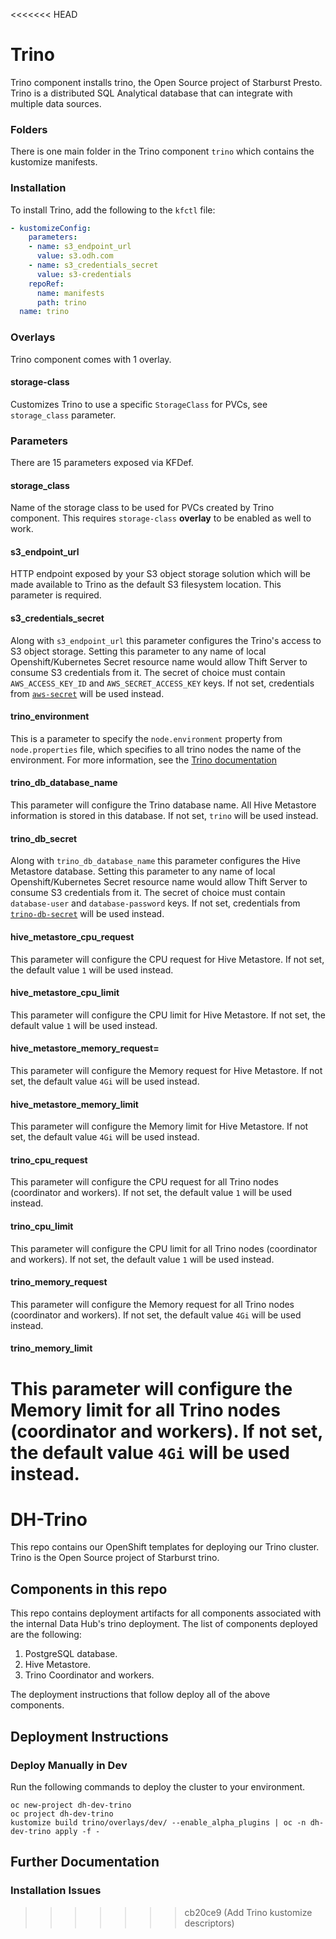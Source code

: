 <<<<<<< HEAD
# Trino

Trino component installs trino, the Open Source project of Starburst Presto. Trino is a
distributed SQL Analytical database that can integrate with multiple data sources.

### Folders

There is one main folder in the Trino component `trino` which contains the kustomize manifests.

### Installation

To install Trino, add the following to the `kfctl` file:

```yaml
- kustomizeConfig:
    parameters:
    - name: s3_endpoint_url
      value: s3.odh.com
    - name: s3_credentials_secret
      value: s3-credentials
    repoRef:
      name: manifests
      path: trino
  name: trino
```

### Overlays

Trino component comes with 1 overlay.

#### storage-class

Customizes Trino to use a specific `StorageClass` for PVCs, see `storage_class` parameter.

### Parameters

There are 15 parameters exposed via KFDef.

#### storage_class

Name of the storage class to be used for PVCs created by Trino component. This requires `storage-class` **overlay** to be enabled as well to work.

#### s3_endpoint_url

HTTP endpoint exposed by your S3 object storage solution which will be made available to Trino as the default S3 filesystem location. This parameter is required.

#### s3_credentials_secret

Along with `s3_endpoint_url` this parameter configures the Trino's access to S3 object storage. Setting this parameter to any name of local Openshift/Kubernetes Secret resource name would allow Thift Server to consume S3 credentials from it. The secret of choice must contain `AWS_ACCESS_KEY_ID` and `AWS_SECRET_ACCESS_KEY` keys. If not set, credentials from [`aws-secret`](base/aws-secret.yaml) will be used instead.

#### trino_environment

This is a parameter to specify the `node.environment` property from `node.properties` file, which specifies to all trino nodes the name of the environment. For more information, see the [Trino documentation](https://trino.io/docs/current/installation/deployment.html#node-properties)

#### trino_db_database_name

This parameter will configure the Trino database name. All Hive Metastore information is stored in this database. If not set, `trino` will be used instead.

#### trino_db_secret

Along with `trino_db_database_name` this parameter configures the Hive Metastore database. Setting this parameter to any name of local Openshift/Kubernetes Secret resource name would allow Thift Server to consume S3 credentials from it. The secret of choice must contain `database-user` and `database-password` keys. If not set, credentials from [`trino-db-secret`](base/trino-db-secret.yaml) will be used instead.

#### hive_metastore_cpu_request

This parameter will configure the CPU request for Hive Metastore. If not set, the default value `1` will be used instead.

#### hive_metastore_cpu_limit

This parameter will configure the CPU limit for Hive Metastore. If not set, the default value `1` will be used instead.

#### hive_metastore_memory_request=

This parameter will configure the Memory request for Hive Metastore. If not set, the default value `4Gi` will be used instead.

#### hive_metastore_memory_limit

This parameter will configure the Memory limit for Hive Metastore. If not set, the default value `4Gi` will be used instead.

#### trino_cpu_request

This parameter will configure the CPU request for all Trino nodes (coordinator and workers). If not set, the default value `1` will be used instead.

#### trino_cpu_limit

This parameter will configure the CPU limit for all Trino nodes (coordinator and workers). If not set, the default value `1` will be used instead.

#### trino_memory_request

This parameter will configure the Memory request for all Trino nodes (coordinator and workers). If not set, the default value `4Gi` will be used instead.

#### trino_memory_limit

This parameter will configure the Memory limit for all Trino nodes (coordinator and workers). If not set, the default value `4Gi` will be used instead.
=======
# DH-Trino

This repo contains our OpenShift templates for deploying our Trino
cluster. Trino is the Open Source project of Starburst trino.

## Components in this repo

This repo contains deployment artifacts for all components associated with
the internal Data Hub's trino deployment. The list of components deployed
are the following:

  1. PostgreSQL database.
  2. Hive Metastore.
  3. Trino Coordinator and workers.

The deployment instructions that follow deploy all of the above components.

## Deployment Instructions

### Deploy Manually in Dev

Run the following commands to deploy the cluster to your environment.
```
oc new-project dh-dev-trino
oc project dh-dev-trino
kustomize build trino/overlays/dev/ --enable_alpha_plugins | oc -n dh-dev-trino apply -f -
```

## Further Documentation

### Installation Issues
>>>>>>> cb20ce9 (Add Trino kustomize descriptors)
